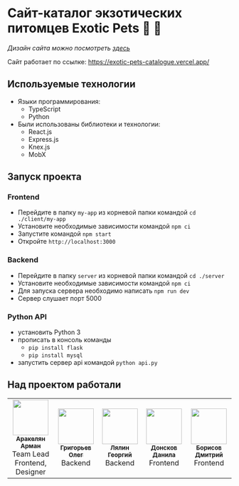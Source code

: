 # Сайт-каталог экзотических питомцев Exotic Pets 🦊 🦎

*Дизайн сайта можно посмотреть [здесь](https://www.figma.com/file/ihk2kBOj9E9aDDkPCWwMn5/%D0%A8%D0%B0%D0%B1%D0%BB%D0%BE%D0%BD?type=design&node-id=0-1&t=41L7Hn8rP4ZdgxG0-0)*

Сайт работает по ссылке: https://exotic-pets-catalogue.vercel.app/

## Используемые технологии
- Языки программирования:
    - TypeScript
    - Python
- Были использованы библиотеки и технологии:
    - React.js
    - Express.js
    - Knex.js
    - MobX

## Запуск проекта

### Frontend
- Перейдите в папку `my-app` из корневой папки командой `cd ./client/my-app`
- Установите необходимые зависимости командой `npm ci`
- Запустите командой `npm start`
- Откройте `http://localhost:3000`

### Backend
- Перейдите в папку `server` из корневой папки командой `cd ./server`
- Установите необходимые зависимости командой `npm ci`
- Для запуска сервера необходимо написать `npm run dev`
- Сервер слушает порт 5000

### Python API
- установить Python 3
- прописать в консоль команды
    - `pip install flask`
    - `pip install mysql`
- запустить сервер api командой `python api.py`

## Над проектом работали
<table>
<tr>
 <td align="center">
<a href="https://github.com/FlawlezFox">
<img src="https://avatars.githubusercontent.com/u/91790482?v=4" width="80" height="80" alt=""/><br />
<sub><b>Аракелян Арман</b></sub>
</a><br />
<span>Team Lead</span> <br />
<span>Frontend, Designer</span> 
</td>
<td align="center">
<a href="https://github.com/imConfused3684">
<img src="https://avatars.githubusercontent.com/u/58965035?v=4м" width="80" height="80" alt=""/><br />
<sub><b>Григорьев Олег</b></sub>
</a><br />
<span>Backend</span>
</td>
<td align="center">
<a href="https://github.com/cre3k">
<img src="https://avatars.githubusercontent.com/u/111140936?v=4" width="80" height="80" alt=""/><br />
<sub><b>Лялин Георгий</b></sub>
</a><br />
<span>Backend</span>
<td align="center">
<a href="https://github.com/DonskovDV">
<img src="https://avatars.githubusercontent.com/u/78614029?v=4" width="80" height="80" alt=""/><br />
<sub><b>Донсков Данила</b></sub>
</a><br />
<span>Frontend</span>
<td align="center">
<a href="https://github.com/DyeMeat">
<img src="https://avatars.githubusercontent.com/u/125212749?v=4" width="80" height="80" alt=""/><br />
<sub><b>Борисов Дмитрий</b></sub>
</a><br />
<span>Frontend</span>
</td>
</td>
</tr>
</table>